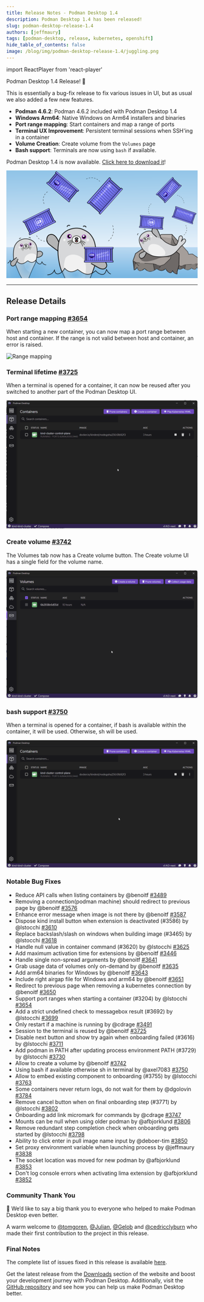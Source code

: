 ```yaml
---
title: Release Notes - Podman Desktop 1.4
description: Podman Desktop 1.4 has been released!
slug: podman-desktop-release-1.4
authors: [jeffmaury]
tags: [podman-desktop, release, kubernetes, openshift]
hide_table_of_contents: false
image: /blog/img/podman-desktop-release-1.4/juggling.png
---
```


import ReactPlayer from 'react-player'

Podman Desktop 1.4 Release! 🎉

This is essentially a bug-fix release to fix various issues in UI, but as usual we also added a few new features.

- **Podman 4.6.2**: Podman 4.6.2 included with Podman Desktop 1.4
- **Windows Arm64**: Native Windows on Arm64 installers and binaries
- **Port range mapping**: Start containers and map a range of ports
- **Terminal UX Improvement**: Persistent terminal sessions when SSH'ing in a container
- **Volume Creation**: Create volume from the `Volumes` page
- **Bash support**: Terminals are now using `bash` if available.

Podman Desktop 1.4 is now available. [Click here to download it](/downloads)!

![Podman-desktop-1-4-juggling](img/podman-desktop-release-1.4/juggling.png)

---

## Release Details

### Port range mapping [#3654](https://github.com/containers/podman-desktop/pull/3654)

When starting a new container, you can now map a port range between host and container. If the range is not valid between host and container, an error is raised.

![Range mapping](https://user-images.githubusercontent.com/49404737/262927546-da66b67a-0884-40b1-85bd-a9c3ea2f3f9e.gif)

### Terminal lifetime [#3725](https://github.com/containers/podman-desktop/pull/3725)

When a terminal is opened for a container, it can now be reused after you switched to another part of the Podman Desktop UI.

![terminal lifetime](img/podman-desktop-release-1.4/terminal.gif)

### Create volume [#3742](https://github.com/containers/podman-desktop/pull/3742)

The Volumes tab now has a Create volume button. The Create volume UI has a single field for the volume name.

![create volume](img/podman-desktop-release-1.4/create-volume.gif)

### bash support [#3750](https://github.com/containers/podman-desktop/pull/3750)

When a terminal is opened for a container, if bash is available within the container, it will be used. Otherwise, sh will be used.

![bash sh](img/podman-desktop-release-1.4/bash-sh.gif)

### Notable Bug Fixes

- Reduce API calls when listing containers by @benoitf [#3489](https://github.com/containers/podman-desktop/pull/3489)
- Removing a connection(podman machine) should redirect to previous page by @benoitf [#3576](https://github.com/containers/podman-desktop/pull/3576)
- Enhance error message when image is not there by @benoitf [#3587](https://github.com/containers/podman-desktop/pull/3587)
- Dispose kind install button when extension is deactivated (#3586) by @lstocchi [#3610](https://github.com/containers/podman-desktop/pull/3610)
- Replace backslash/slash on windows when building image (#3465) by @lstocchi [#3618](https://github.com/containers/podman-desktop/pull/3618)
- Handle null value in container command (#3620) by @lstocchi [#3625](https://github.com/containers/podman-desktop/pull/3625)
- Add maximum activation time for extensions by @benoitf [#3446](https://github.com/containers/podman-desktop/pull/3446)
- Handle single non-spread arguments by @benoitf [#3641](https://github.com/containers/podman-desktop/pull/3641)
- Grab usage data of volumes only on-demand by @benoitf [#3635](https://github.com/containers/podman-desktop/pull/3635)
- Add arm64 binaries for Windows by @benoitf [#3643](https://github.com/containers/podman-desktop/pull/3643)
- Include right airgap file for Windows and arm64 by @benoitf [#3651](https://github.com/containers/podman-desktop/pull/3651)
- Redirect to previous page when removing a kubernetes connection by @benoitf [#3650](https://github.com/containers/podman-desktop/pull/3650)
- Support port ranges when starting a container (#3204) by @lstocchi [#3654](https://github.com/containers/podman-desktop/pull/3654)
- Add a strict undefined check to messagebox result (#3692) by @lstocchi [#3699](https://github.com/containers/podman-desktop/pull/3699)
- Only restart if a machine is running by @cdrage [#3491](https://github.com/containers/podman-desktop/pull/3491)
- Session to the terminal is reused by @benoitf [#3725](https://github.com/containers/podman-desktop/pull/3725)
- Disable next button and show try again when onboarding failed (#3616) by @lstocchi [#3711](https://github.com/containers/podman-desktop/pull/3711)
- Add podman in PATH after updating process environment PATH (#3729) by @lstocchi [#3730](https://github.com/containers/podman-desktop/pull/3730)
- Allow to create a volume by @benoitf [#3742](https://github.com/containers/podman-desktop/pull/3742)
- Using bash if available otherwise sh in terminal by @axel7083 [#3750](https://github.com/containers/podman-desktop/pull/3750)
- Allow to embed existing component to onboarding (#3755) by @lstocchi [#3763](https://github.com/containers/podman-desktop/pull/3763)
- Some containers never return logs, do not wait for them by @dgolovin [#3784](https://github.com/containers/podman-desktop/pull/3784)
- Remove cancel button when on final onboarding step (#3771) by @lstocchi [#3802](https://github.com/containers/podman-desktop/pull/3802)
- Onboarding add link micromark for commands by @cdrage [#3747](https://github.com/containers/podman-desktop/pull/3747)
- Mounts can be null when using older podman by @afbjorklund [#3806](https://github.com/containers/podman-desktop/pull/3806)
- Remove redundant step completion check when onboarding gets started by @lstocchi [#3798](https://github.com/containers/podman-desktop/pull/3798)
- Ability to click enter in pull image name input by @deboer-tim [#3850](https://github.com/containers/podman-desktop/pull/3850)
- Set proxy environment variable when launching process by @jeffmaury [#3838](https://github.com/containers/podman-desktop/pull/3838)
- The socket location was moved for new podman by @afbjorklund [#3853](https://github.com/containers/podman-desktop/pull/3853)
- Don't log console errors when activating lima extension by @afbjorklund [#3852](https://github.com/containers/podman-desktop/pull/3852)

### Community Thank You

🎉 We’d like to say a big thank you to everyone who helped to make Podman Desktop even better.

A warm welcome to [@tomgoren](https://github.com/tomgoren), [@Julian](https://github.com/Julian), [@Gelob](https://github.com/Gelob) and [@cedricclyburn](https://github.com/cedricclyburn) who made their first contribution to the project in this release.

### Final Notes

The complete list of issues fixed in this release is available [here](https://github.com/containers/podman-desktop/issues?q=is%3Aclosed+milestone%3A1.4.0).

Get the latest release from the [Downloads](/downloads) section of the website and boost your development journey with Podman Desktop. Additionally, visit the [GitHub repository](https://github.com/containers/podman-desktop) and see how you can help us make Podman Desktop better.
